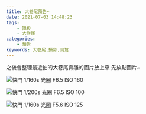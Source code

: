 ```yaml
---
title: 大卷尾預告~
date: 2021-07-03 14:48:23
tags:
    - 攝影
    - 大卷尾
categories:
    - 預告
keywords: 大卷尾,攝影,烏鶖
---
```

之後會整理最近拍的大卷尾育雛的圖片放上來
先放點圖片~

![快門 1/160s 光圈 F6.5 ISO 160](https://res.cloudinary.com/akizukineko/image/upload/q_auto:best/v1625294723/2021/07/IMG_0925_rhvwek.jpg)

<!-- more -->

![快門 1/200s 光圈 F6.5 ISO 100](https://res.cloudinary.com/akizukineko/image/upload/q_auto:best/v1625294756/2021/07/IMG_0961_tif7fx.jpg)

![快門 1/160s 光圈 F5.6 ISO 125](https://res.cloudinary.com/akizukineko/image/upload/q_auto:best/v1625294781/2021/07/IMG_4255_ddb51n.jpg)
